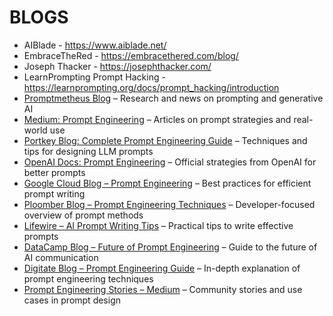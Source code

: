 # BLOGS
- AIBlade - https://www.aiblade.net/
- EmbraceTheRed - https://embracethered.com/blog/
- Joseph Thacker - https://josephthacker.com/
- LearnPrompting Prompt Hacking - https://learnprompting.org/docs/prompt_hacking/introduction
- [Promptmetheus Blog](https://promptmetheus.com/blog) – Research and news on prompting and generative AI  
- [Medium: Prompt Engineering](https://medium.com/tag/prompt-engineering) – Articles on prompt strategies and real-world use  
- [Portkey Blog: Complete Prompt Engineering Guide](https://portkey.ai/blog/the-complete-guide-to-prompt-engineering) – Techniques and tips for designing LLM prompts  
- [OpenAI Docs: Prompt Engineering](https://platform.openai.com/docs/guides/prompt-engineering) – Official strategies from OpenAI for better prompts  
- [Google Cloud Blog – Prompt Engineering](https://cloud.google.com/blog/products/ai-machine-learning/ai-prompt-engineering-best-practices) – Best practices for efficient prompt writing  
- [Ploomber Blog – Prompt Engineering Techniques](https://ploomber.io/blog/prompt-engineering-techniques/) – Developer-focused overview of prompt methods  
- [Lifewire – AI Prompt Writing Tips](https://www.lifewire.com/ai-prompt-writing-tips-8734852) – Practical tips to write effective prompts  
- [DataCamp Blog – Future of Prompt Engineering](https://www.datacamp.com/blog/what-is-prompt-engineering-the-future-of-ai-communication) – Guide to the future of AI communication  
- [Digitate Blog – Prompt Engineering Guide](https://www.digitate.com/blog/what-is-prompt-engineering-a-comprehensive-guide) – In-depth explanation of prompt engineering techniques  
- [Prompt Engineering Stories – Medium](https://medium.com/tag/prompt-engineering) – Community stories and use cases in prompt design  
